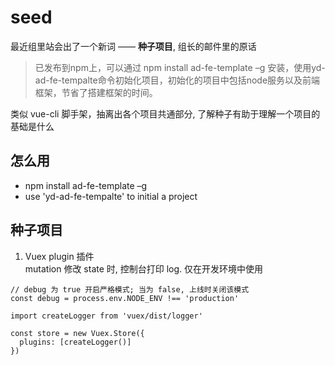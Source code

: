 # seed

最近组里站会出了一个新词 —— **种子项目**, 组长的邮件里的原话
> 已发布到npm上，可以通过 npm install ad-fe-template –g 安装，使用yd-ad-fe-tempalte命令初始化项目，初始化的项目中包括node服务以及前端框架，节省了搭建框架的时间。

类似 vue-cli 脚手架，抽离出各个项目共通部分, 了解种子有助于理解一个项目的基础是什么

## 怎么用
- npm install ad-fe-template –g
- use 'yd-ad-fe-tempalte' to initial a project

## 种子项目

1. Vuex plugin 插件  
mutation 修改 state 时, 控制台打印 log. 仅在开发环境中使用
```
// debug 为 true 开启严格模式; 当为 false, 上线时关闭该模式  
const debug = process.env.NODE_ENV !== 'production'

import createLogger from 'vuex/dist/logger'

const store = new Vuex.Store({
  plugins: [createLogger()]
})
```





